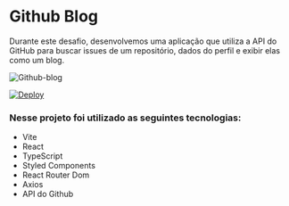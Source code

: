 # Github Blog

Durante este desafio, desenvolvemos uma aplicação que utiliza a API do GitHub para buscar issues de um repositório, dados do perfil e exibir elas como um blog.

![Github-blog](https://user-images.githubusercontent.com/85572838/232326116-6d3322d9-fb8b-41fc-9868-f759039dbc73.png)

[![Deploy](https://user-images.githubusercontent.com/71772559/178192066-d52e0cf7-906e-4baa-80f3-4b49dde153c0.png)](https://github-blog-liart-beta.vercel.app/)

### Nesse projeto foi utilizado as seguintes tecnologias:

- Vite
- React
- TypeScript
- Styled Components
- React Router Dom
- Axios
- API do Github

